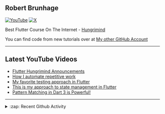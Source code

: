 ## Robert Brunhage

[![YouTube](https://img.shields.io/badge/YouTube-%23FF0000.svg?style=for-the-badge&logo=YouTube&logoColor=white)](http://bit.ly/2SUyRhx)
[![X](https://img.shields.io/badge/X-%23000000.svg?style=for-the-badge&logo=X&logoColor=white)](https://x.com/intent/follow?original_referer=https%3A%2F%2Fgithub.com%2Frobertbrunhage&screen_name=robertbrunhage)

Best Flutter Course On The Internet - [Hungrimind](https://hungrimind.com)

You can find code from new tutorials over at [My other GitHub Account](https://github.com/Robert-Brunhage-Organization)

---

## Latest YouTube Videos
<!-- YOUTUBE:START -->
- [Flutter Hungrimind Announcements](https://www.youtube.com/watch?v=MhnHptoz6GE)
- [How I automate repetitive work](https://www.youtube.com/watch?v=CNkL6dEOGTo)
- [My favorite testing approach in Flutter](https://www.youtube.com/watch?v=ywGfds4gPZw)
- [This is my approach to state management in Flutter](https://www.youtube.com/watch?v=JFqB2FiXGzU)
- [Pattern Matching in Dart 3 is Powerful!](https://www.youtube.com/watch?v=j3fzeDpd2ts)
<!-- YOUTUBE:END -->

---

<details>
  <summary>:zap: Recent Github Activity</summary>
  
<!--START_SECTION:activity-->
1. ❌ Closed PR [#1](https://github.com/hungrimind/lsp-poc/pull/1) in [hungrimind/lsp-poc](https://github.com/hungrimind/lsp-poc)
2. 🎉 Merged PR [#4](https://github.com/hungrimind/best-flutter/pull/4) in [hungrimind/best-flutter](https://github.com/hungrimind/best-flutter)
3. 💪 Opened PR [#4](https://github.com/hungrimind/best-flutter/pull/4) in [hungrimind/best-flutter](https://github.com/hungrimind/best-flutter)
4. 🎉 Merged PR [#3](https://github.com/hungrimind/flutter-of-the-year/pull/3) in [hungrimind/flutter-of-the-year](https://github.com/hungrimind/flutter-of-the-year)
5. 🗣 Commented on [#11438](https://github.com/flutter/website/issues/11438#issuecomment-2497097589) in [flutter/website](https://github.com/flutter/website)
<!--END_SECTION:activity-->

</details>

[twitter]: https://twitter.com/robertbrunhage
[youtube]: https://youtube.com/c/robertbrunhage
[instagram]: https://instagram.com/robertbrunhagedev
